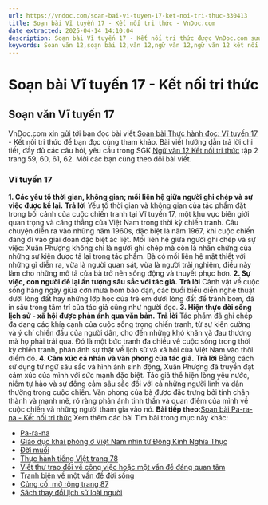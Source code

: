```yaml
---
url: https://vndoc.com/soan-bai-vi-tuyen-17-ket-noi-tri-thuc-330413
title: Soạn bài Vĩ tuyến 17 - Kết nối tri thức - VnDoc.com
date_extracted: 2025-04-14 14:10:04
description: Soạn bài Vĩ tuyến 17 - Kết nối tri thức được VnDoc.com sưu tầm và xin gửi tới bạn đọc cùng tham khảo để có thêm tài liệu học Ngữ văn 12 nhé.
keywords: Soạn văn 12,soạn bài 12,văn 12,ngữ văn 12,ngữ văn 12 kết nối tri thức,soạn ngữ văn 12,giải ngữ văn 12,soạn văn 12 kết nối tri thức,soạn văn 12 kết nối tri thức ngắn nhất,văn 12 kết nối tri thức,soạn văn 12 tập 2 trang 59 Kết nối tri thức,Soạn bài Vĩ tuyến 17 Kết nối tri thức,Soạn bài Vĩ tuyến 17,Soạn bài Vĩ tuyến 17 ngắn nhất,Soạn văn Vĩ tuyến 17,Vĩ tuyến 17,thực hành đọc vĩ tuyến 17,soạn văn 12 tập 2 trang 59,soạn văn 12 tập 2 trang 61,soạn văn 12 tập 2 trang 62
---
```


# Soạn bài Vĩ tuyến 17 - Kết nối tri thức
## Soạn văn Vĩ tuyến 17
VnDoc.com xin gửi tới bạn đọc bài viết[ Soạn bài Thực hành đọc: Vĩ tuyến 17](<https://vndoc.com/soan-bai-vi-tuyen-17-ket-noi-tri-thuc-330413>) \- Kết nối tri thức để bạn đọc cùng tham khảo. Bài viết hướng dẫn trả lời chi tiết, đầy đủ các câu hỏi, yêu cầu trong SGK [Ngữ văn 12 Kết nối tri thức](<https://vndoc.com/soan-van-12-ket-noi-tri-thuc>) tập 2 trang 59, 60, 61, 62. Mời các bạn cùng theo dõi bài viết.
### Vĩ tuyến 17
**1\. Các yếu tố thời gian, không gian; mối liên hệ giữa người ghi chép và sự việc được kể lại.**
**Trả lời**
Yếu tố thời gian và không gian của tác phẩm đặt trong bối cảnh của cuộc chiến tranh tại Vĩ tuyến 17, một khu vực biên giới quan trọng và căng thẳng của Việt Nam trong thời kỳ chiến tranh. Câu chuyện diễn ra vào những năm 1960s, đặc biệt là năm 1967, khi cuộc chiến đang đi vào giai đoạn đặc biệt ác liệt.
Mối liên hệ giữa người ghi chép và sự việc: Xuân Phượng không chỉ là người ghi chép mà còn là nhân chứng của những sự kiện được tả lại trong tác phẩm. Bà có mối liên hệ mật thiết với những gì diễn ra, vừa là người quan sát, vừa là người trải nghiệm, điều này làm cho những mô tả của bà trở nên sống động và thuyết phục hơn.
**2\. Sự việc, con người để lại ấn tượng sâu sắc với tác giả.**
**Trả lời**
Cảnh vật về cuộc sống hàng ngày giữa cơn mưa bom bão đạn, các buổi biểu diễn nghệ thuật dưới lòng đất hay những lớp học của trẻ em dưới lòng đất để tránh bom, đã in sâu trong tâm trí của tác giả cũng như người đọc.
**3\. Hiện thực đời sống lịch sử - xã hội được phản ánh qua văn bản.**
**Trả lời**
Tác phẩm đã ghi chép đa dạng các khía cạnh của cuộc sống trong chiến tranh, từ sự kiên cường và ý chí chiến đấu của người dân, cho đến những khó khăn và đau thương mà họ phải trải qua. Đó là một bức tranh đa chiều về cuộc sống trong thời kỳ chiến tranh, phản ánh sự thật về lịch sử và xã hội của Việt Nam vào thời điểm đó.
**4\. Cảm xúc cá nhân và văn phong của tác giả.**
**Trả lời**
Bằng cách sử dụng từ ngữ sâu sắc và hình ảnh sinh động, Xuân Phượng đã truyền đạt cảm xúc của mình với sức mạnh đặc biệt. Tác giả thể hiện lòng yêu nước, niềm tự hào và sự đồng cảm sâu sắc đối với cả những người lính và dân thường trong cuộc chiến. Văn phong của bà được đặc trưng bởi tính chân thành và mạnh mẽ, rõ ràng phản ánh tinh thần và quan điểm của mình về cuộc chiến và những người tham gia vào nó.
**Bài tiếp theo:**[Soạn bài Pa-ra-na - Kết nối tri thức](<https://vndoc.com/soan-bai-pa-ra-na-ket-noi-tri-thuc-330537>)
Xem thêm các bài Tìm bài trong mục này khác:
  * [Pa-ra-na](</soan-bai-pa-ra-na-ket-noi-tri-thuc-330537>)
  * [Giáo dục khai phóng ở Việt Nam nhìn từ Đông Kinh Nghĩa Thục](</soan-bai-giao-duc-khai-phong-o-viet-nam-nhin-tu-dong-kinh-nghia-thuc-ket-noi-tri-thuc-330538>)
  * [Đời muối](</soan-bai-doi-muoi-ket-noi-tri-thuc-330539>)
  * [Thực hành tiếng Việt trang 78](</soan-bai-thuc-hanh-tieng-viet-trang-78-tap-2-ket-noi-tri-thuc-330540>)
  * [Viết thư trao đổi về công việc hoặc một vấn đề đáng quan tâm](</soan-bai-viet-thu-trao-doi-ve-cong-viec-hoac-mot-van-de-dang-quan-tam-ket-noi-tri-thuc-330541>)
  * [Tranh biện về một vấn đề đời sống](</soan-bai-tranh-bien-ve-mot-van-de-doi-song-ket-noi-tri-thuc-330542>)
  * [Củng cố, mở rộng trang 87](</soan-bai-cung-co-mo-rong-trang-87-ket-noi-tri-thuc-330543>)
  * [Sách thay đổi lịch sử loài người](</soan-bai-sach-thay-doi-lich-su-loai-nguoi-ket-noi-tri-thuc-330544>)

